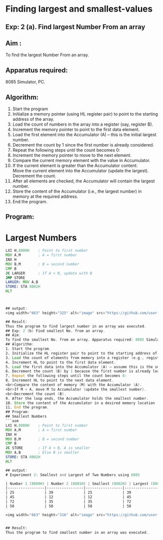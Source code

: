 # Finding largest and smallest-values
## Exp: 2 (a). Find largest Number From an array
## Aim : 
To find the largest Number From an array. 
## Apparatus required: 
8085 Simulator, PC. 
## Algorithm:
1. Start the program
2. Initialize a memory pointer (using HL register pair) to point to the starting address of the array.
3. Load the count of numbers in the array into a register (say, register B).
4. Increment the memory pointer to point to the first data element.
5. Load the first element into the Accumulator (A) – this is the initial largest number.
6. Decrement the count by 1 since the first number is already considered.
7. Repeat the following steps until the count becomes 0:
8. Increment the memory pointer to move to the next element.
9. Compare the current memory element with the value in Accumulator.
10. If the current element is greater than the Accumulator content:
<br> Move the current element into the Accumulator (update the largest).
<br> Decrement the count.
11. After all elements are checked, the Accumulator will contain the largest number.
12. Store the content of the Accumulator (i.e., the largest number) in memory at the required address.
13. End the program.
## Program:
# Largest Numbers

```asm
LXI H,8000H    ; Point to first number  
MOV A,M        ; A = first number  
INX H  
MOV B,M        ; B = second number  
CMP B  
JC LARGER      ; If A < B, update with B  
JMP STORE  
LARGER: MOV A,B  
STORE: STA 8002H  
HLT  



## output:
<img width="663" height="325" alt="image" src="https://github.com/user-attachments/assets/9dfb3789-e4a2-42ce-8277-323e9936154e" />

## Result:
Thus the program to find largest number in an array was executed.
## Exp: 2 (b) Find smallest No. from an array.
## Aim: 
To find the smallest No. from an array. Apparatus required: 8085 Simulator, PC. 
## Algorithm:
1. Start the program.
2. Initialize the HL register pair to point to the starting address of the array.
3. Load the count of elements from memory into a register (e.g., register B).
4. Increment HL to point to the first data element.
5. Load the first data into the Accumulator (A) – assume this is the smallest number initially.
6. Decrement the count (B) by 1 because the first number is already loaded.
7. Repeat the following steps until the count becomes 0:
8. Increment HL to point to the next data element.
<br>Compare the content of memory (M) with the Accumulator (A).
<br>If M < A, move M to Accumulator (update the smallest number).
<br>Decrement the count (B).
9. After the loop ends, the Accumulator holds the smallest number.
10. Store the content of the Accumulator in a desired memory location (e.g., 4300H).
11. End the program.
## Program:
## Smallest Numbers
```asm
LXI H,8000H    ; Point to first number
MOV A,M        ; A = first number
INX H
MOV B,M        ; B = second number
CMP B
JC STORE       ; If A < B, A is smaller
MOV A,B        ; Else B is smaller
STORE: STA 8002H
HLT

## output:
# Experiment 2: Smallest and Largest of Two Numbers using 8085

| Number 1 (8000H) | Number 2 (8001H) | Smallest (8002H) | Largest (8002H) |
|-----------------|-----------------|-----------------|----------------|
| 25              | 39              | 25              | 39             |
| 45              | 12              | 12              | 45             |
| 72              | 35              | 35              | 72             |
| 50              | 50              | 50              | 50             |

<img width="663" height="316" alt="image" src="https://github.com/user-attachments/assets/01635cd5-15fc-4a31-b14c-8e1f668de983" />


## Result:
Thus the program to find smallest number in an array was executed.

